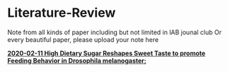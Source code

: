 # Literature-Review

Note from all kinds of paper including but not limited in lAB jounal club
Or every beautiful paper, please upload your note here


[**2020-02-11 High Dietary Sugar Reshapes Sweet Taste to promote Feeding Behavior in Drosophila melanogaster;**](www.runhangshu.com)
